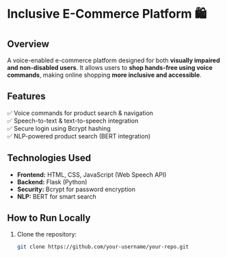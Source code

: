 # Inclusive E-Commerce Platform 🛍️  

## Overview  
A voice-enabled e-commerce platform designed for both **visually impaired and non-disabled users**. It allows users to **shop hands-free using voice commands**, making online shopping **more inclusive and accessible**.  

## Features  
✅ Voice commands for product search & navigation  
✅ Speech-to-text & text-to-speech integration  
✅ Secure login using Bcrypt hashing  
✅ NLP-powered product search (BERT integration)  

## Technologies Used  
- **Frontend:** HTML, CSS, JavaScript (Web Speech API)  
- **Backend:** Flask (Python)  
- **Security:** Bcrypt for password encryption  
- **NLP:** BERT for smart search  

## How to Run Locally  
1. Clone the repository:  
   ```bash
   git clone https://github.com/your-username/your-repo.git
